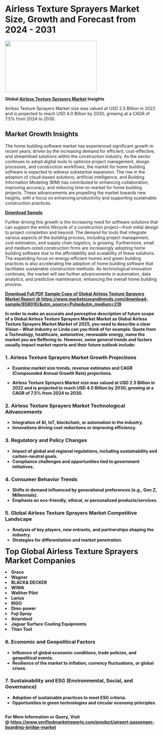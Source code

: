 <H1>Airless Texture Sprayers Market Size, Growth and Forecast from 2024 - 2031</H1><img class="aligncenter size-medium wp-image-584254" src="https://thirdeyenews.in/wp-content/uploads/2024/09/Global-Market-Research-300x168.jpeg" alt="" width="300" height="168" /><p><strong>Global&nbsp;<a href="https://www.marketsizeandtrends.com/download-sample/858010/&amp;utm_source=Pulse&amp;utm_medium=219">Airless Texture Sprayers Market</a> Insights</strong></p><p>Airless Texture Sprayers Market size was valued at USD 2.5 Billion in 2022 and is projected to reach USD 4.0 Billion by 2030, growing at a CAGR of 7.5% from 2024 to 2030.</p><p><h2>Market Growth Insights</h2> <p>The home building software market has experienced significant growth in recent years, driven by the increasing demand for efficient, cost-effective, and streamlined solutions within the construction industry. As the sector continues to adopt digital tools to optimize project management, design processes, and construction workflows, the market for home building software is expected to witness substantial expansion. The rise in the adoption of cloud-based solutions, artificial intelligence, and Building Information Modeling (BIM) has contributed to enhancing collaboration, improving accuracy, and reducing time-to-market for home building projects. These advancements are propelling the market towards new heights, with a focus on enhancing productivity and supporting sustainable construction practices.</p> <p><strong><a href="#">Download Sample</a></strong></p> <p>Further driving this growth is the increasing need for software solutions that can support the entire lifecycle of a construction project—from initial design to project completion and beyond. The demand for tools that integrate various aspects of the building process, including project management, cost estimation, and supply chain logistics, is growing. Furthermore, small and medium-sized construction firms are increasingly adopting home building software due to the affordability and scalability of these solutions. The expanding focus on energy-efficient homes and green building practices is also accelerating the adoption of home building software that facilitates sustainable construction methods. As technological innovation continues, the market will see further advancements in automation, data analytics, and predictive maintenance, enhancing the overall home building process. <p><strong><a href="#"></p><p><span class=""><strong>Download Full PDF Sample Copy of Global Airless Texture Sprayers Market Report</strong> @ <a href="https://www.marketsizeandtrends.com/download-sample/858010/&amp;utm_source=Pulse&amp;utm_medium=219" target="_blank">https://www.marketsizeandtrends.com/download-sample/858010/&amp;utm_source=Pulse&amp;utm_medium=219</a></span></p><p>In order to make an accurate and perceptive description of future scope of a Global&nbsp;Airless Texture Sprayers Market Market as Global&nbsp;Airless Texture Sprayers Market Market of 2025, you need to describe a clear Vision &ndash; What Industry or Linda can you think of for example: Quote from a Technology, healthcare, automotive, renewable energy, name the market you are Reffering to. However, some general trends and factors usually impact market reports and their future outlook include:</p><h3>1.&nbsp;<strong>Airless Texture Sprayers Market Growth Projections</strong></h3><ul><li>Examine market size trends, revenue estimates and CAGR (Compounded Annual Growth Rate) projections.</li><li><p>Airless Texture Sprayers Market size was valued at USD 2.5 Billion in 2022 and is projected to reach USD 4.0 Billion by 2030, growing at a CAGR of 7.5% from 2024 to 2030.</p></li></ul><h3>2.&nbsp;<strong>Airless Texture Sprayers Market Technological Advancements</strong></h3><ul><li>Integration of AI, IoT, blockchain, or automation in the industry.</li><li>Innovations driving cost reductions or improving efficiency.</li></ul><h3>3.&nbsp;<strong>Regulatory and Policy Changes</strong></h3><ul><li>Impact of global and regional regulations, including sustainability and carbon-neutral goals.</li><li>Compliance challenges and opportunities tied to government initiatives.</li></ul><h3>4.&nbsp;<strong>Consumer Behavior Trends</strong></h3><ul><li>Shifts in demand influenced by generational preferences (e.g., Gen Z, Millennials).</li><li>Emphasis on eco-friendly, ethical, or personalized products/services.</li></ul><h3>5.&nbsp;<strong>Global Airless Texture Sprayers Market Competitive Landscape</strong></h3><ul><li>Analysis of key players, new entrants, and partnerships shaping the industry.</li><li>Strategies for differentiation and market penetration.</li></ul><p data-pm-slice="1 1 []"><span style="color: inherit; font-family: inherit; font-size: 25px;">Top Global Airless Texture Sprayers Market Companies</span></p><div class="" data-test-id=""><p><li>Graco</li><li> Wagner</li><li> BLACK& DECKER</li><li> WIWA</li><li> Walther Pilot</li><li> Larius</li><li> RIGO</li><li> Dino-power</li><li> Fuji Spray</li><li> Airprotool</li><li> Jaguar Surface Coating Equipments</li><li> Titan Tool</li></p></div><h3>6.&nbsp;<strong>Economic and Geopolitical Factors</strong></h3><ul><li>Influence of global economic conditions, trade policies, and geopolitical events.</li><li>Resilience of the market to inflation, currency fluctuations, or global crises.</li></ul><h3>7.&nbsp;<strong>Sustainability and ESG (Environmental, Social, and Governance)</strong></h3><ul><li>Adoption of sustainable practices to meet ESG criteria.</li><li>Opportunities in green technologies and circular economy principles.</li></ul><h2><strong style="font-size: 14px;">For More Information or Query, Visit @&nbsp;</strong><a style="background-color: #ffffff; font-size: 14px;" href="https://www.marketsizeandtrends.com/report/airless-texture-sprayers-market/" target="_blank">https://www.verifiedmarketreports.com/product/airport-passenger-boarding-bridge-market</a></h2>
